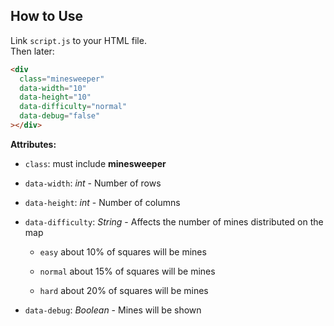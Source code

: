 ## How to Use

Link `script.js` to your HTML file.  
Then later:

```html
<div
  class="minesweeper"
  data-width="10"
  data-height="10"
  data-difficulty="normal"
  data-debug="false"
></div>
```

**Attributes:**

- `class`: must include **minesweeper**

- `data-width`: _int_ - Number of rows

- `data-height`: _int_ - Number of columns

- `data-difficulty`: _String_ - Affects the number of mines distributed on the map

  - `easy` about 10% of squares will be mines

  - `normal` about 15% of squares will be mines

  - `hard` about 20% of squares will be mines

- `data-debug`: _Boolean_ - Mines will be shown
